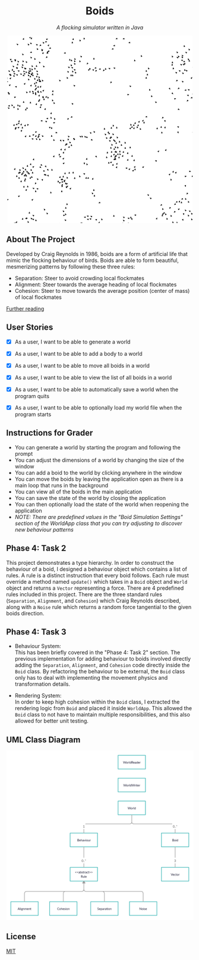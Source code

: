 <h1 align=center>Boids</h1>
<p align=center><i>A flocking simulator written in Java</i></p>
<p align="center"><img src="img/preview.png"/></p>

## About The Project

Developed by Craig Reynolds in 1986, boids are a form of artificial life that mimic the flocking behaviour of birds. Boids are able to form beautiful, mesmerizing patterns by following these three rules: 
- Separation: Steer to avoid crowding local flockmates
- Alignment: Steer towards the average heading of local flockmates
- Cohesion: Steer to move towards the average position (center of mass) of local flockmates

[Further reading](https://en.wikipedia.org/wiki/Boids)

## User Stories

- [x] As a user, I want to be able to generate a world
- [x] As a user, I want to be able to add a body to a world
- [x] As a user, I want to be able to move all boids in a world
- [x] As a user, I want to be able to view the list of all boids in a world
- [x] As a user, I want to be able to automatically save a world when the program quits
- [x] As a user, I want to be able to optionally load my world file when the program starts


## Instructions for Grader

- You can generate a world by starting the program and following the prompt
- You can adjust the dimensions of a world by changing the size of the window
- You can add a boid to the world by clicking anywhere in the window
- You can move the boids by leaving the application open as there is a main loop that runs in the background
- You can view all of the boids in the main application
- You can save the state of the world by closing the application
- You can then optionally load the state of the world when reopening the application
- *NOTE: There are predefined values in the "Boid Simulation Settings" section of the WorldApp class that you can try adjusting to discover new behaviour patterns*

## Phase 4: Task 2

This project demonstrates a type hierarchy. In order to construct the behaviour of a boid, I designed a behaviour object which contains a list of rules. A rule is a distinct instruction that every boid follows. Each rule must override a method named `update()` which takes in a `Boid` object and `World` object and returns a `Vector` representing a force. There are 4 predefined rules included in this project. There are the three standard rules (`Separation`, `Alignment`, and `Cohesion`) which Craig Reynolds described, along with a `Noise` rule which returns a random force tangential to the given boids direction.

## Phase 4: Task 3

- Behaviour System:  
    This has been briefly covered in the "Phase 4: Task 2" section. The previous implementation for adding behaviour to boids involved directly adding the `Separation`, `Alignment`, and `Cohesion` code directly inside the `Boid` class. By refactoring the behaviour to be external, the `Boid` class only has to deal with implementing the movement physics and transformation details.
    
- Rendering System:  
    In order to keep high cohesion within the `Boid` class, I extracted the rendering logic from `Boid`  and placed it inside `WorldApp`. This allowed the `Boid` class to not have to maintain multiple responsibilities, and this also allowed for better unit testing.

## UML Class Diagram
<p align="center"><img src="img/UML_Design_Diagram.png"/></p>

## License
[MIT](https://choosealicense.com/licenses/mit/)
